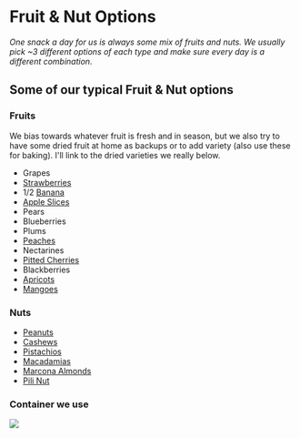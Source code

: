 # Fruit & Nut Options
*One snack a day for us is always some mix of fruits and nuts.  We usually pick ~3 different options of each type and make sure every day is a different combination.*

## Some of our typical Fruit & Nut options 
 
### Fruits
We bias towards whatever fruit is fresh and in season, but we also try to have some dried fruit at home as backups or to add variety (also use these for baking).  I'll link to the dried varieties we really below.

 - Grapes
 - [Strawberries](https://www.amazon.com/gp/product/B08TYCZ9K8/ref=ox_sc_act_title_1?smid=A3PRB6SG632J4Y&psc=1)
 - 1/2 [Banana](https://www.amazon.com/gp/product/B06XTF7N69/ref=ewc_pr_img_1?smid=AKW3JMUP03DQT&psc=1)
 - [Apple Slices](https://www.amazon.com/gp/product/B01D52P7WA/ref=ppx_yo_dt_b_search_asin_title?ie=UTF8&psc=1)
 - Pears
 - Blueberries
 - Plums
 - [Peaches](https://www.amazon.com/gp/product/B074TZ7MW1/ref=ewc_pr_img_1?smid=A1HCT9VY0DAW16&psc=1)
 - Nectarines
 - [Pitted Cherries](https://www.amazon.com/gp/product/B08JWR4M3F/ref=ewc_pr_img_1?smid=A1S8LDMJ2TXKN5&psc=1)
 - Blackberries
 - [Apricots](https://www.amazon.com/gp/product/B089ZXWXG1/ref=ppx_yo_dt_b_search_asin_title?ie=UTF8&psc=1)
 - [Mangoes](https://www.amazon.com/gp/product/B0897C8Z4T/ref=ppx_yo_dt_b_asin_title_o04_s00?ie=UTF8&psc=1)


### Nuts
 - [Peanuts](https://www.amazon.com/gp/product/B07TWBDZ5N/ref=ppx_yo_dt_b_search_asin_title?ie=UTF8&psc=1)
 - [Cashews](https://www.amazon.com/gp/product/B00FFJ2GRG/ref=ppx_yo_dt_b_search_asin_title?ie=UTF8&psc=1)
 - [Pistachios](https://www.amazon.com/gp/product/B004HZFASG/ref=ppx_yo_dt_b_search_asin_title?ie=UTF8&psc=1)
 - [Macadamias](https://www.amazon.com/gp/product/B01MR52NP7/ref=ewc_pr_img_1?smid=A3S9P7SK6WRFYI&psc=1)
 - [Marcona Almonds](https://www.amazon.com/gp/product/B01HTMK54W/ref=ewc_pr_img_1?smid=ATVPDKIKX0DER&psc=1)
 - [Pili Nut](https://www.amazon.com/gp/product/B08BK7JQNR/ref=ewc_pr_img_1?smid=A1H4FZEDE8SMHC&psc=1)
 
 ### Container we use
 [![](https://m.media-amazon.com/images/I/61OnIkjQv3L._AC_SL1500_.jpg)](https://www.amazon.com/Sistema-Attack-13-86oz-compartments-Container/dp/B01JWNF988/ref=sr_1_1?dchild=1&keywords=Sistema+Snack+Attack&qid=1630009760&sr=8-1)
